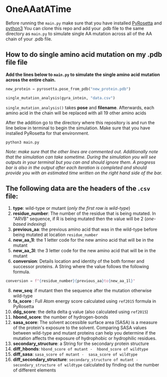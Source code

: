 # OneAAatATime
Before running the `main.py` make sure that you have installed [PyRosetta](https://www.pyrosetta.org/downloads) and [python3](https://www.python.org/downloads/) 
You can clone this repo and add your .pdb file to the same directory as `main.py` to simulate single AA mutation across all of the AA chain of your .pdb file. 

## How to do single amino acid mutation on my .pdb file file
**Add the lines below to `main.py` to simulate the single amino acid mutation across the entire chain.**
```python
new_protein = pyrosetta.pose_from_pdb("new_protein.pdb")

single_mutation_analysis(gyra_intein, "data.csv")
```
`single_mutation_analysis()` takes **pose** and **filename**. Afterwards, each amino acid in the chain will be replaced with all 19 other amino acids 

After the addition go to the directory where this repository is and run the line below in terminal to begin the simulation. Make sure that you have installed PyRosetta for that environment. 
```
python3 main.py
```
*Note: make sure that the other lines are commented out. Additionally note that the simulation can take sometime. During the simulation you will see outputs in your terminal but you can and should ignore them. A progress bar is also in the output after each iteration is completed and should provide you with an estimated time written on the right hand side of the bar.*

## The following data are the headers of the .`csv` file: 
1. **type**: wild-type or mutant (*only the first row is wild-type*) 
2. **residue_number**: The number of the residue that is being mutated. In "ARVB" sequence, if R is being mutated then the value will be 2 (*one-based indexing*)
3. **previous_aa**: the previous amino acid that was in the wild-type before being mutated at location `residue_number`
4. **new_aa_1l**: the 1 letter code for the new amino acid that will be in the mutant               
5. **new_aa_3l**: the 3 letter code for the new amino acid that will be in the mutant                       
6. **conversion**: Details location and identity of the both former and successor proteins. A String where the value follows the following formula. 
```python
conversion = f"{residue_number}{previous_aa}to{new_aa_1l}"
```
8. **new_seq**: if mutant then the sequence after the mutation otherwise wild-type
9. **fa_score** : Full Atom energy score calculated using `ref2015` formula in PyRosetta              
10. **ddg_score**: the delta delta g value (also calculated using `ref2015`)
11. **hbond_score**: the number of hydrogen-bonds  
12. **sasa_score**: The solvent accessible surface area (SASA) is a measure of the protein's exposure to the solvent. Comparing SASA values between wild-type and mutant proteins can help you determine if the mutation affects the exposure of hydrophobic or hydrophilic residues.            
13. **secondary_structure**: a String for the secondary protein structure
14. **diff_hbonds**: `hbond_score of mutant -  hbond_score of wildtype`
15. **diff_sasa**: `sasa_score of mutant -  sasa_score of wildtype`
16. **diff_secondary_structure**: `secondary_structure of mutant -  secondary_structure of wildtype` calculated by finding out the number of different elements 

